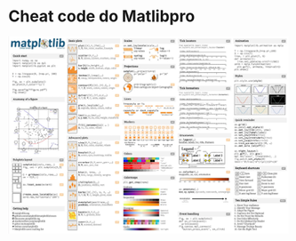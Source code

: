 # Cheat code do Matlibpro

![Funções básicas](https://github.com/ML-Passionate/Python-Libs-Public/blob/main/images/Matlibpro.jpg)
